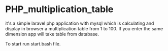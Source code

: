 # PHP_multiplication_table
it's a simple laravel php application with mysql which is calculating and display in browser a multiplication table from 1 to 100. If you enter the same dimension app will take table from database.


To start run start.bash file.
